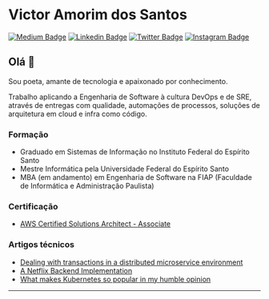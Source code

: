 # Victor Amorim dos Santos

[![Medium Badge](https://img.shields.io/badge/medium-gray?link=https://medium.com/@victor.amsantos)](https://medium.com/@victor.amsantos)
[![Linkedin Badge](https://img.shields.io/badge/-LinkedIn-blue?style=flat-square&logo=Linkedin&logoColor=white&link=https://www.linkedin.com/in/victor-amsantos/)](https://www.linkedin.com/in/victor-amsantos/)
[![Twitter Badge](https://img.shields.io/badge/-Twitter-1ca0f1?style=flat-square&labelColor=1ca0f1&logo=twitter&logoColor=white&link=https://twitter.com/victor_amsantos)](https://twitter.com/victor_amsantos)
[![Instagram Badge](https://img.shields.io/badge/-instagram-red?link=https://www.instagram.com/victor_amsantos/)](https://www.instagram.com/victor_amsantos/)

## Olá 👋

Sou poeta, amante de tecnologia e apaixonado por conhecimento.

Trabalho aplicando a Engenharia de Software à cultura DevOps e de SRE, através de entregas com qualidade, automações de processos, soluções de arquitetura em cloud e infra como código.

### Formação
- Graduado em Sistemas de Informação no Instituto Federal do Espírito Santo
- Mestre Informática pela Universidade Federal do Espírito Santo
- MBA (em andamento) em Engenharia de Software na FIAP (Faculdade de Informática e Administração Paulista)

### Certificação
- [AWS Certified Solutions Architect - Associate
](https://www.certmetrics.com/amazon/public/badge.aspx?i=1&t=c&d=2020-01-27&ci=AWS01053612)

### Artigos técnicos
- [Dealing with transactions in a distributed microservice environment](https://medium.com/@victor.amsantos/dealing-with-transactions-in-a-distributed-microservice-environment-7d33d7f6087)
- [A Netflix Backend Implementation](https://medium.com/@victor.amsantos/a-netflix-backend-implementation-2a227fe169dc)
- [What makes Kubernetes so popular in my humble opinion](https://victor-amsantos.medium.com/what-makes-kubernetes-so-popular-in-my-humble-opinion-367f7adc3303)

---
